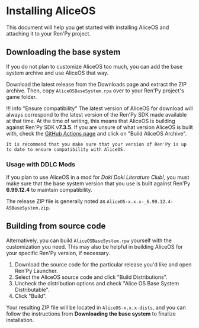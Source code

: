 #  Installing AliceOS

This document will help you get started with installing AliceOS and attaching it to your Ren'Py project.

## Downloading the base system

If you do not plan to customize AliceOS too much, you can add the base system archive and use AliceOS that way.

Download the latest release from the Downloads page and extract the ZIP archive. Then, copy `AliceOSBaseSystem.rpa` over to your Ren'Py project's game folder.

!!! info "Ensure compatibility"
    The latest version of AliceOS for download will always correspond to the latest version of the Ren'Py SDK made available at that time. At the time of writing, this means that AliceOS is building against Ren'Py SDK v**7.3.5**. If you are unsure of what version AliceOS is built with, check the [GitHub Actions page](https://github.com/projectalicedev/aliceos/actions) and click on "Build AliceOS Archive".
    
    It is recommend that you make sure that your version of Ren'Py is up to date to ensure compatibility with AliceOS.
    
### Usage with DDLC Mods
If you plan to use AliceOS in a mod for _Doki Doki Literature Club!_, you must make sure that the base system version that you use is built against Ren'Py **6.99.12.4** to maintain compatibility.

The release ZIP file is generally noted as `AliceOS-x.x.x-_6.99.12.4-ASBaseSystem.zip`.

## Building from source code

Alternatively, you can build `AliceOSBaseSystem.rpa` yourself with the customization you need. This may also be helpful in building AliceOS for your specific Ren'Py version, if necessary.

1. Download the source code for the particular release you'd like and open Ren'Py Launcher.
2. Select the AliceOS source code and click "Build Distributions".
3. Uncheck the distribution options and check "Alice OS Base System Distributable".
4. Click "Build".

Your resulting ZIP file will be located in `AliceOS-x.x.x-dists`, and you can follow the instructions from **Downloading the base system** to finalize installation.
